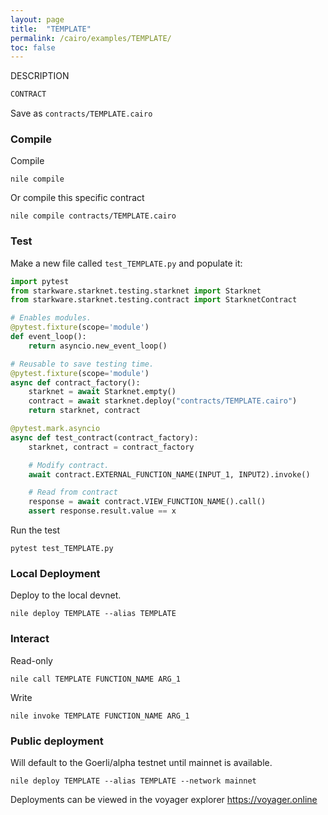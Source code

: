 ```yaml
---
layout: page
title:  "TEMPLATE"
permalink: /cairo/examples/TEMPLATE/
toc: false
---
```


DESCRIPTION

```sh
CONTRACT

```
Save as `contracts/TEMPLATE.cairo`

### Compile

Compile
```
nile compile
```
Or compile this specific contract
```
nile compile contracts/TEMPLATE.cairo
```

### Test

Make a new file called `test_TEMPLATE.py` and populate it:

```py
import pytest
from starkware.starknet.testing.starknet import Starknet
from starkware.starknet.testing.contract import StarknetContract

# Enables modules.
@pytest.fixture(scope='module')
def event_loop():
    return asyncio.new_event_loop()

# Reusable to save testing time.
@pytest.fixture(scope='module')
async def contract_factory():
    starknet = await Starknet.empty()
    contract = await starknet.deploy("contracts/TEMPLATE.cairo")
    return starknet, contract

@pytest.mark.asyncio
async def test_contract(contract_factory):
    starknet, contract = contract_factory

    # Modify contract.
    await contract.EXTERNAL_FUNCTION_NAME(INPUT_1, INPUT2).invoke()

    # Read from contract
    response = await contract.VIEW_FUNCTION_NAME().call()
    assert response.result.value == x
```
Run the test
```
pytest test_TEMPLATE.py
```

### Local Deployment

Deploy to the local devnet.
```
nile deploy TEMPLATE --alias TEMPLATE
```

### Interact

Read-only
```
nile call TEMPLATE FUNCTION_NAME ARG_1
```
Write
```
nile invoke TEMPLATE FUNCTION_NAME ARG_1

```

### Public deployment

Will default to the Goerli/alpha testnet until mainnet is available.
```
nile deploy TEMPLATE --alias TEMPLATE --network mainnet
```
Deployments can be viewed in the voyager explorer
https://voyager.online
